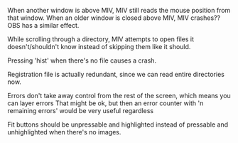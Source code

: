 When another window is above MIV, MIV still reads the mouse position from that window.
When an older window is closed above MIV, MIV crashes?? OBS has a similar effect.

While scrolling through a directory, MIV attempts to open files it doesn't/shouldn't know instead of skipping them like it should.

Pressing 'hist' when there's no file causes a crash.

Registration file is actually redundant, since we can read entire directories now.

Errors don't take away control from the rest of the screen, which means you can layer errors
That might be ok, but then an error counter with 'n remaining errors' would be very useful regardless

Fit buttons should be unpressable and highlighted instead of pressable and unhighlighted when there's no images.
